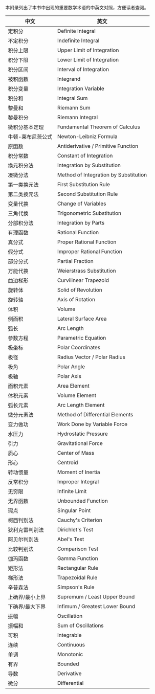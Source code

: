 
本附录列出了本书中出现的重要数学术语的中英文对照，方便读者查阅。

| 中文        | 英文                                    |
| --------- | ------------------------------------- |
| 定积分       | Definite Integral                     |
| 不定积分      | Indefinite Integral                   |
| 积分上限      | Upper Limit of Integration            |
| 积分下限      | Lower Limit of Integration            |
| 积分区间      | Interval of Integration               |
| 被积函数      | Integrand                             |
| 积分变量      | Integration Variable                  |
| 积分和       | Integral Sum                          |
| 黎曼和       | Riemann Sum                           |
| 黎曼积分      | Riemann Integral                      |
| 微积分基本定理   | Fundamental Theorem of Calculus       |
| 牛顿-莱布尼茨公式 | Newton-Leibniz Formula                |
| 原函数       | Antiderivative / Primitive Function   |
| 积分常数      | Constant of Integration               |
| 换元积分法     | Integration by Substitution           |
| 凑微分法      | Method of Integration by Substitution |
| 第一类换元法    | First Substitution Rule               |
| 第二类换元法    | Second Substitution Rule              |
| 变量代换      | Change of Variables                   |
| 三角代换      | Trigonometric Substitution            |
| 分部积分法     | Integration by Parts                  |
| 有理函数      | Rational Function                     |
| 真分式       | Proper Rational Function              |
| 假分式       | Improper Rational Function            |
| 部分分式      | Partial Fraction                      |
| 万能代换      | Weierstrass Substitution              |
| 曲边梯形      | Curvilinear Trapezoid                 |
| 旋转体       | Solid of Revolution                   |
| 旋转轴       | Axis of Rotation                      |
| 体积        | Volume                                |
| 侧面积       | Lateral Surface Area                  |
| 弧长        | Arc Length                            |
| 参数方程      | Parametric Equation                   |
| 极坐标       | Polar Coordinates                     |
| 极径        | Radius Vector / Polar Radius          |
| 极角        | Polar Angle                           |
| 极轴        | Polar Axis                            |
| 面积元素      | Area Element                          |
| 体积元素      | Volume Element                        |
| 弧长元素      | Arc Length Element                    |
| 微分元素法     | Method of Differential Elements       |
| 变力做功      | Work Done by Variable Force           |
| 水压力       | Hydrostatic Pressure                  |
| 引力        | Gravitational Force                   |
| 质心        | Center of Mass                        |
| 形心        | Centroid                              |
| 转动惯量      | Moment of Inertia                     |
| 反常积分      | Improper Integral                     |
| 无穷限       | Infinite Limit                        |
| 无界函数      | Unbounded Function                    |
| 瑕点        | Singular Point                        |
| 柯西判别法     | Cauchy's Criterion                    |
| 狄利克雷判别法   | Dirichlet's Test                      |
| 阿贝尔判别法    | Abel's Test                           |
| 比较判别法     | Comparison Test                       |
| 伽玛函数      | Gamma Function                        |
| 矩形法       | Rectangular Rule                      |
| 梯形法       | Trapezoidal Rule                      |
| 辛普森法      | Simpson's Rule                        |
| 上确界/最小上界  | Supremum / Least Upper Bound          |
| 下确界/最大下界  | Infimum / Greatest Lower Bound        |
| 振幅        | Oscillation                           |
| 振幅和       | Sum of Oscillations                   |
| 可积        | Integrable                            |
| 连续        | Continuous                            |
| 单调        | Monotonic                             |
| 有界        | Bounded                               |
| 导数        | Derivative                            |
| 微分        | Differential                          |
